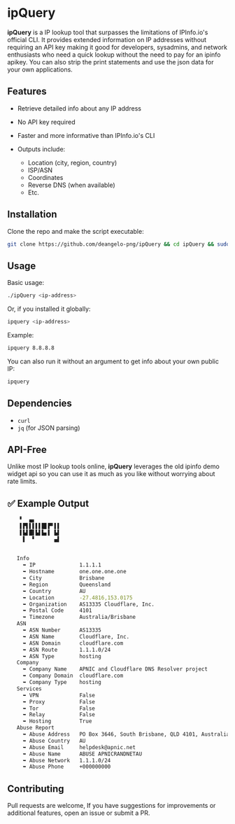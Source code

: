 # ipQuery

**ipQuery** is a IP lookup tool that surpasses the limitations of IPInfo.io's official CLI. It provides extended information on IP addresses without requiring an API key making it good for developers, sysadmins, and network enthusiasts who need a quick lookup without the need to pay for an ipinfo apikey. You can also strip the print statements and use the json data for your own applications. 

## Features

* Retrieve detailed info about any IP address
* No API key required
* Faster and more informative than IPInfo.io's CLI
* Outputs include:

  * Location (city, region, country)
  * ISP/ASN
  * Coordinates
  * Reverse DNS (when available)
  * Etc.

## Installation

Clone the repo and make the script executable:

```bash
git clone https://github.com/deangelo-png/ipQuery && cd ipQuery && sudo bash install.sh
```

## Usage

Basic usage:

```bash
./ipQuery <ip-address>
```

Or, if you installed it globally:

```bash
ipquery <ip-address>
```

Example:

```bash
ipquery 8.8.8.8
```

You can also run it without an argument to get info about your own public IP:

```bash
ipquery
```

## Dependencies

* `curl`
* `jq` (for JSON parsing)

## API-Free

Unlike most IP lookup tools online, **ipQuery** leverages the old ipinfo demo widget api so you can use it as much as you like without worrying about rate limits.

## ✅ Example Output

```bash
    ▘  ▄▖        
    ▌▛▌▌▌▌▌█▌▛▘▌▌
    ▌▙▌█▌▙▌▙▖▌ ▙▌
     ▌  ▘      ▄▌
    
    
   Info
     ➥ IP              1.1.1.1
     ➥ Hostname        one.one.one.one
     ➥ City            Brisbane
     ➥ Region          Queensland
     ➥ Country         AU
     ➥ Location        -27.4816,153.0175
     ➥ Organization    AS13335 Cloudflare, Inc.
     ➥ Postal Code     4101
     ➥ Timezone        Australia/Brisbane
   ASN
     ➥ ASN Number      AS13335
     ➥ ASN Name        Cloudflare, Inc.
     ➥ ASN Domain      cloudflare.com
     ➥ ASN Route       1.1.1.0/24
     ➥ ASN Type        hosting
   Company
     ➥ Company Name    APNIC and Cloudflare DNS Resolver project
     ➥ Company Domain  cloudflare.com
     ➥ Company Type    hosting
   Services
     ➥ VPN             False
     ➥ Proxy           False
     ➥ Tor             False
     ➥ Relay           False
     ➥ Hosting         True
   Abuse Report
     ➥ Abuse Address   PO Box 3646, South Brisbane, QLD 4101, Australia
     ➥ Abuse Country   AU
     ➥ Abuse Email     helpdesk@apnic.net
     ➥ Abuse Name      ABUSE APNICRANDNETAU
     ➥ Abuse Network   1.1.1.0/24
     ➥ Abuse Phone     +000000000
```

## Contributing

Pull requests are welcome, If you have suggestions for improvements or additional features, open an issue or submit a PR.
